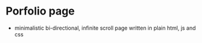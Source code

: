 # Porfolio page
- minimalistic bi-directional, infinite scroll page written in plain html, js and css
